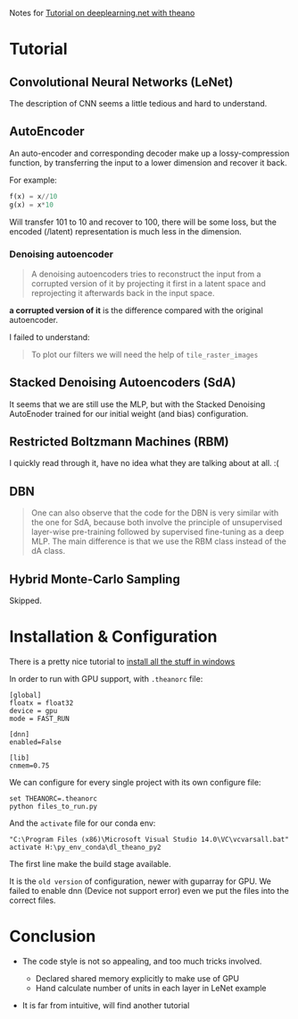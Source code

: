 Notes for [Tutorial on deeplearning.net with theano](http://deeplearning.net/tutorial/contents.html)

# Tutorial

## Convolutional Neural Networks (LeNet)

The description of CNN seems a little tedious and hard to understand.


## AutoEncoder

An auto-encoder and corresponding decoder make up a lossy-compression function, by transferring the input to a lower dimension and recover it back.

For example: 

``` python
f(x) = x//10
g(x) = x*10
```

Will transfer 101 to 10 and recover to 100, there will be some loss, but the encoded (/latent) representation is much less in the dimension.

### Denoising autoencoder

> A denoising autoencoders tries to reconstruct the input from a corrupted version of it by projecting it first in a latent space and reprojecting it afterwards back in the input space.

**a corrupted version of it** is the difference compared with the original autoencoder.

I failed to understand:

> To plot our filters we will need the help of `tile_raster_images`

## Stacked Denoising Autoencoders (SdA)

It seems that we are still use the MLP, but with the Stacked Denoising AutoEnoder trained for our initial weight (and bias) configuration.

## Restricted Boltzmann Machines (RBM)

I quickly read through it, have no idea what they are talking about at all. :(

## DBN

> One can also observe that the code for the DBN is very similar with the one for SdA, because both involve the principle of unsupervised layer-wise pre-training followed by supervised fine-tuning as a deep MLP. The main difference is that we use the RBM class instead of the dA class.

## Hybrid Monte-Carlo Sampling

Skipped.

# Installation & Configuration

There is a pretty nice tutorial to [install all the stuff in windows](https://github.com/Theano/Theano/issues/5348)


In order to run with GPU support, with `.theanorc` file:

```
[global]
floatx = float32
device = gpu
mode = FAST_RUN

[dnn]
enabled=False

[lib]
cnmem=0.75
```

We can configure for every single project with its own configure file:

```
set THEANORC=.theanorc
python files_to_run.py
```

And the `activate` file for our conda env:

```
"C:\Program Files (x86)\Microsoft Visual Studio 14.0\VC\vcvarsall.bat"
activate H:\py_env_conda\dl_theano_py2
```

The first line make the build stage available.

It is the `old version` of configuration, newer with guparray for GPU. We failed to enable dnn (Device not support error) even we put the files into the correct files.


# Conclusion

* The code style is not so appealing, and too much tricks involved.
    - Declared shared memory explicitly to make use of GPU
    - Hand calculate number of units in each layer in LeNet example

* It is far from intuitive, will find another tutorial